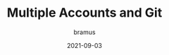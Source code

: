 ---
author: bramus
date: 2021-09-03
publisher: bramusblog
tags:
  - git
target_url: https://www.bram.us/2021/09/03/multiple-accounts-and-git/
title: Multiple Accounts and Git
---